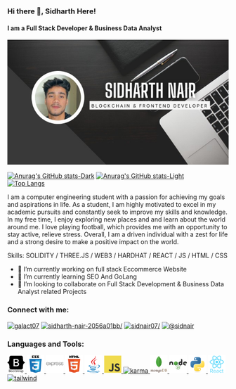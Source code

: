 ### Hi there 👋, Sidharth Here!
#### I am a Full Stack Developer & Business Data Analyst

![I am Blockchain And Frontend Developer](https://github.com/Galact07/Galact07/blob/main/banner.png)


[![Anurag's GitHub stats-Dark](https://github-readme-stats.vercel.app/api?username=galact07&show_icons=true&theme=radical)](https://github.com/anuraghazra/github-readme-stats#gh-dark-mode-only)
[![Anurag's GitHub stats-Light](https://github-readme-stats.vercel.app/api?username=galact07&show_icons=true&theme=default#gh-light-mode-only)](https://github.com/anuraghazra/github-readme-stats#gh-light-mode-only)
<br/>
[![Top Langs](https://github-readme-stats.vercel.app/api/top-langs/?username=galact07&layout=compact)](https://github.com/anuraghazra/github-readme-stats)

I am a computer engineering student with a passion for achieving my goals and aspirations in life. As a student, I am highly motivated to excel in my academic pursuits and constantly seek to improve my skills and knowledge. In my free time, I enjoy exploring new places and and learn about the world around me. I love playing football, which provides me with an opportunity to stay active, relieve stress. Overall, I am a driven individual with a zest for life and a strong desire to make a positive impact on the world.

Skills: SOLIDITY / THREE.JS / WEB3 / HARDHAT / REACT / JS / HTML / CSS

- 🔭 I’m currently working on full stack Eccommerce Website 
- 🌱 I’m currently learning SEO And GoLang 
- 👯 I’m looking to collaborate on Full Stack Development & Business Data Analyst related Projects 

<h3 align="left">Connect with me:</h3>
<p align="left">
<a href="https://dev.to/galact07" target="blank"><img align="center" src="https://raw.githubusercontent.com/rahuldkjain/github-profile-readme-generator/master/src/images/icons/Social/devto.svg" alt="galact07" height="30" width="40" /></a>
<a href="https://linkedin.com/in/sidharth-nair-2056a01bb/" target="blank"><img align="center" src="https://raw.githubusercontent.com/rahuldkjain/github-profile-readme-generator/master/src/images/icons/Social/linked-in-alt.svg" alt="sidharth-nair-2056a01bb/" height="30" width="40" /></a>
<a href="https://instagram.com/sidnair07/" target="blank"><img align="center" src="https://raw.githubusercontent.com/rahuldkjain/github-profile-readme-generator/master/src/images/icons/Social/instagram.svg" alt="sidnair07/" height="30" width="40" /></a>
<a href="https://hashnode.com/@sidnair" target="blank"><img align="center" src="https://raw.githubusercontent.com/rahuldkjain/github-profile-readme-generator/master/src/images/icons/Social/hashnode.svg" alt="@sidnair" height="30" width="40" /></a>
</p>

<h3 align="left">Languages and Tools:</h3>
<p align="left"> <a href="https://getbootstrap.com" target="_blank" rel="noreferrer"> <img src="https://raw.githubusercontent.com/devicons/devicon/master/icons/bootstrap/bootstrap-plain-wordmark.svg" alt="bootstrap" width="40" height="40"/> </a> <a href="https://www.w3schools.com/css/" target="_blank" rel="noreferrer"> <img src="https://raw.githubusercontent.com/devicons/devicon/master/icons/css3/css3-original-wordmark.svg" alt="css3" width="40" height="40"/> </a> <a href="https://expressjs.com" target="_blank" rel="noreferrer"> <img src="https://raw.githubusercontent.com/devicons/devicon/master/icons/express/express-original-wordmark.svg" alt="express" width="40" height="40"/> </a> <a href="https://www.w3.org/html/" target="_blank" rel="noreferrer"> <img src="https://raw.githubusercontent.com/devicons/devicon/master/icons/html5/html5-original-wordmark.svg" alt="html5" width="40" height="40"/> </a> <a href="https://www.java.com" target="_blank" rel="noreferrer"> <img src="https://raw.githubusercontent.com/devicons/devicon/master/icons/java/java-original.svg" alt="java" width="40" height="40"/> </a> <a href="https://developer.mozilla.org/en-US/docs/Web/JavaScript" target="_blank" rel="noreferrer"> <img src="https://raw.githubusercontent.com/devicons/devicon/master/icons/javascript/javascript-original.svg" alt="javascript" width="40" height="40"/> </a> <a href="https://karma-runner.github.io/latest/index.html" target="_blank" rel="noreferrer"> <img src="https://raw.githubusercontent.com/detain/svg-logos/780f25886640cef088af994181646db2f6b1a3f8/svg/karma.svg" alt="karma" width="40" height="40"/> </a> <a href="https://www.mongodb.com/" target="_blank" rel="noreferrer"> <img src="https://raw.githubusercontent.com/devicons/devicon/master/icons/mongodb/mongodb-original-wordmark.svg" alt="mongodb" width="40" height="40"/> </a> <a href="https://nodejs.org" target="_blank" rel="noreferrer"> <img src="https://raw.githubusercontent.com/devicons/devicon/master/icons/nodejs/nodejs-original-wordmark.svg" alt="nodejs" width="40" height="40"/> </a> <a href="https://www.python.org" target="_blank" rel="noreferrer"> <img src="https://raw.githubusercontent.com/devicons/devicon/master/icons/python/python-original.svg" alt="python" width="40" height="40"/> </a> <a href="https://reactjs.org/" target="_blank" rel="noreferrer"> <img src="https://raw.githubusercontent.com/devicons/devicon/master/icons/react/react-original-wordmark.svg" alt="react" width="40" height="40"/> </a> <a href="https://tailwindcss.com/" target="_blank" rel="noreferrer"> <img src="https://www.vectorlogo.zone/logos/tailwindcss/tailwindcss-icon.svg" alt="tailwind" width="40" height="40"/> </a> </p>
